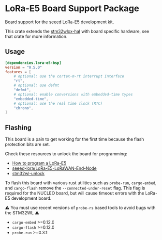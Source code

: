 # LoRa-E5 Board Support Package

Board support for the seeed LoRa-E5 development kit.

This crate extends the [stm32wlxx-hal] with board specific hardware, see that crate for more information.

## Usage

```toml
[dependencies.lora-e5-bsp]
version = "0.5.0"
features = [
    # optional: use the cortex-m-rt interrupt interface
    "rt",
    # optional: use defmt
    "defmt",
    # optional: enable conversions with embedded-time types
    "embedded-time",
    # optional: use the real time clock (RTC)
    "chrono",
]
```

## Flashing

This board is a pain to get working for the first time because the flash protection bits are set.

Check these resources to unlock the board for programming:

* [How to program a LoRa-E5](https://forum.seeedstudio.com/t/how-to-program-a-lora-e5/257491)
* [seeed-lora/LoRa-E5-LoRaWAN-End-Node](https://github.com/seeed-lora/LoRa-E5-LoRaWAN-End-Node#getting-started)
* [stm32wl-unlock](https://github.com/newAM/stm32wl-unlock/)

To flash this board with various rust utilities such as `probe-run`, `cargo-embed`, and `cargo-flash` remove the `--connected-under-reset` flag. This flag is required for the NUCLEO board, but will cause timeout errors with the LoRa-E5 development board.

⚠️ You must use recent versions of `probe-rs` based tools to avoid bugs with the STM32WL ⚠️

* `cargo-embed` >=0.12.0
* `cargo-flash` >=0.12.0
* `probe-run` >=0.3.1

[stm32wlxx-hal]: https://github.com/stm32-rs/stm32wlxx-hal
